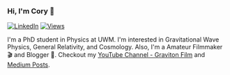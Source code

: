 ### Hi, I'm Cory 👋
[![LinkedIn](https://img.shields.io/badge/LinkedIn-Connect-blue?style=social&logo=linkedin)](https://www.linkedin.com/in/corychu/)
[![Views](https://komarev.com/ghpvc/?username=c0rychu&label=Profile%20views&color=0e75b6&style=flat)](https://github.com/c0rychu)


I'm a PhD student in Physics at UWM. I'm interested in Gravitational Wave Physics, General Relativity, and Cosmology. Also, I'm a Amateur Filmmaker 🎬 and Blogger 📝. Checkout my [YouTube Channel - Graviton Film](https://www.youtube.com/@GravitonFilm) and [Medium Posts](https://corychu.medium.com/). 

<!-- 
[![Github status](https://github-readme-stats.vercel.app/api?username=c0rychu&count_private=true&show_icons=true&disable_animations=true)](https://github.com/c0rychu)
 -->

